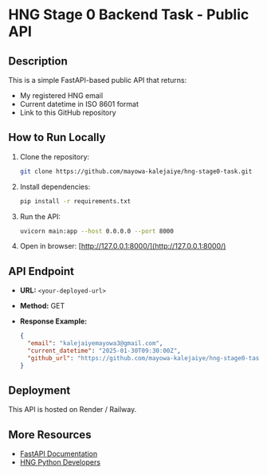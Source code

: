 # HNG Stage 0 Backend Task - Public API

## Description

This is a simple FastAPI-based public API that returns:

- My registered HNG email
- Current datetime in ISO 8601 format
- Link to this GitHub repository

## How to Run Locally

1. Clone the repository:

   ```bash
   git clone https://github.com/mayowa-kalejaiye/hng-stage0-task.git
   ```

2. Install dependencies:

   ```bash
   pip install -r requirements.txt
   ```

3. Run the API:

   ```bash
   uvicorn main:app --host 0.0.0.0 --port 8000
   ```

4. Open in browser: [http://127.0.0.1:8000/](http://127.0.0.1:8000/)

## API Endpoint

- **URL:** `<your-deployed-url>`
- **Method:** GET
- **Response Example:**

  ```json
  {
    "email": "kalejaiyemayowa3@gmail.com",
    "current_datetime": "2025-01-30T09:30:00Z",
    "github_url": "https://github.com/mayowa-kalejaiye/hng-stage0-task.git"
  }
  ```

## Deployment

This API is hosted on Render / Railway.

## More Resources

- [FastAPI Documentation](https://fastapi.tiangolo.com/)
- [HNG Python Developers](https://hng.tech/hire/python-developers)
